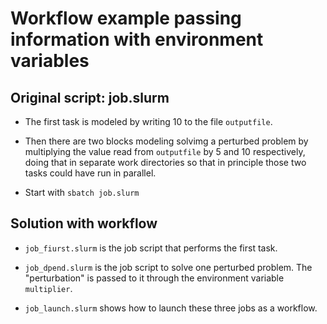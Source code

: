 # Workflow example passing information with environment variables

## Original script: job.slurm

  * The first task is modeled by writing 10 to the file ``outputfile``.

  * Then there are two blocks modeling solvimg a perturbed problem by
    multiplying the value read from ``outputfile`` by 5 and 10 respectively,
    doing that in separate work directories so that in principle those two
    tasks could have run in parallel.

  * Start with ``sbatch job.slurm``

## Solution with workflow

  * ``job_fiurst.slurm`` is the job script that performs the first task.

  * ``job_dpend.slurm`` is the job script to solve one perturbed problem.
    The "perturbation" is passed to it through the environment variable
    ``multiplier``.

  * ``job_launch.slurm`` shows how to launch these three jobs as a workflow.

